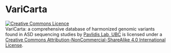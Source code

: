 # VariCarta

[![Creative Commons Licence](https://i.creativecommons.org/l/by-nc-sa/4.0/88x31.png)](http://creativecommons.org/licenses/by-nc-sa/4.0/)  
<span xmlns:dct="http://purl.org/dc/terms/" href="http://purl.org/dc/dcmitype/Dataset" property="dct:title" rel="dct:type">VariCarta: a comprehensive database of harmonized genomic variants found in ASD sequencing studies</span> by [Pavlidis Lab, UBC](https://pavlab.msl.ubc.ca/) is licensed under a [Creative Commons Attribution-NonCommercial-ShareAlike 4.0 International License](http://creativecommons.org/licenses/by-nc-sa/4.0/).
